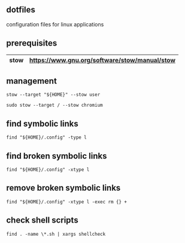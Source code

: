 
## dotfiles

configuration files for linux applications

## prerequisites

|stow|https://www.gnu.org/software/stow/manual/stow|
|-|-|

## management

```shell
stow --target "${HOME}" --stow user
```

```shell
sudo stow --target / --stow chromium
```

## find symbolic links

```shell
find "${HOME}/.config" -type l
```

## find broken symbolic links

```shell
find "${HOME}/.config" -xtype l
```

## remove broken symbolic links

```shell
find "${HOME}/.config" -xtype l -exec rm {} +
```

## check shell scripts

```shell
find . -name \*.sh | xargs shellcheck
```
